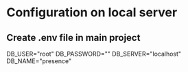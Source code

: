 # Configuration on local server

## Create .env file in main project

DB_USER="root"
DB_PASSWORD=""
DB_SERVER="localhost"
DB_NAME="presence"
